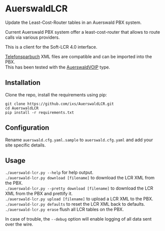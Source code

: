 # AuerswaldLCR

Update the Least-Cost-Router tables in an Auerswald PBX system.

Current Auerswald PBX system offer a least-cost-router that allows to route calls via various providers.

This is a client for the Soft-LCR 4.0 interface.

[Telefonsparbuch](http://www.telefonsparbuch.de) XML files are compatible and can be imported into the PBX.  
This has been tested with the [AuerswaldVOIP](http://www.telefonsparbuch.de/tmpl/calc/telephone/lcr/AuerswaldVoIP/calc_tk.htm)
type.

## Installation

Clone the repo, install the requirements using pip:

```
git clone https://github.com/ixs/AuerswaldLCR.git
cd AuerswaldLCR
pip install -r requirements.txt
```

## Configuration

Rename `auerswald.cfg.yaml.sample` to `auerswald.cfg.yaml` and add your site specific details.

## Usage

`./auerswald-lcr.py --help` for help output.  
`./auerswald-lcr.py download [filename]` to download the LCR XML from the PBX.  
`./auerswald-lcr.py --pretty download [filename]` to download the LCR XML from the PBX and prettify it.  
`./auerswald-lcr.py upload [filename]` to upload a LCR XML to the PBX.  
`./auerswald-lcr.py defaults` to reset the LCR XML back to defaults.  
`./auerswald-lcr.py erase` flush all LCR tables on the PBX.

In case of trouble, the `--debug` option will enable logging of all data sent over the wire.
